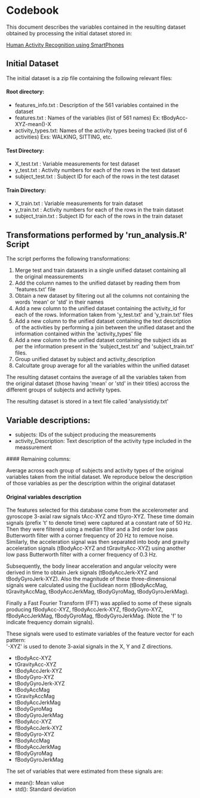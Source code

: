 # Codebook 

This document describes the variables contained in the resulting dataset obtained by processing the initial dataset stored in:

[Human Activity Recognition using SmartPhones](https://d396qusza40orc.cloudfront.net/getdata%2Fprojectfiles%2FUCI%20HAR%20Dataset.zip "https://d396qusza40orc.cloudfront.net/getdata%2Fprojectfiles%2FUCI%20HAR%20Dataset.zip")

## Initial Dataset

The initial dataset is a zip file containing the following relevant files:

#### Root directory:

* features_info.txt : Description of the 561 variables contained in the dataset
* features.txt      : Names of the variables (list of 561 names) Ex: tBodyAcc-XYZ-mean()-X
* activity_types.txt: Names of the activity types beeing tracked (list of 6 activities) Exs: WALKING, SITTING, etc.

#### Test Directory:

* X_test.txt        : Variable measurements for test dataset
* y_test.txt	  : Activity numbers for each of the rows in the test dataset
* subject_test.txt  : Subject ID for each of the rows in the test dataset


#### Train Directory:

* X_train.txt        : Variable measurements for train dataset
* y_train.txt        : Activity numbers for each of the rows in the train dataset
* subject_train.txt  : Subject ID for each of the rows in the train dataset


## Transformations performed by 'run_analysis.R' Script

The script performs the following transformations:

1. Merge test and train datasets in a single unified dataset containing all the original meassurements
2. Add the column names to the unified dataset by reading them from 'features.txt' file
3. Obtain a new dataset by filtering out all the columns not containing the words 'mean' or 'std' in their names
4. Add a new column to the unified dataset containing the activity_id for each of the rows. Information taken from 'y_test.txt' and 'y_train.txt' files
5. Add a new column to the unified dataset containing the text description of the activities by performing a join between the unified dataset and the information contained within the 'activity_types' file
6. Add a new column to the unified dataset containing the subject ids as per the information present in the 'subject_test.txt' and 'subject_train.txt' files.
7. Group unified dataset by subject and activity_description
8. Calcultate group average for all the variables within the unified dataset

The resulting dataset contains the average of all the variables taken from the original dataset (those having 'mean' or 'std' in their titles) accross the different groups of subjects and activity types.

The resulting dataset is stored in a text file called 'analysistidy.txt'
 
## Variable descriptions:

* subjects: IDs of the subject producing the measurements
* activity_Description: Text description of the activity type included in the meassurement

#### Remaining columns: 

Average across each group of subjects and activity types of the original variables taken from the initial dataset. We reproduce below the description of those variables as per the description within the original datataset

#### Original variables description

The features selected for this database come from the accelerometer and gyroscope 3-axial raw signals tAcc-XYZ and tGyro-XYZ. These time domain signals (prefix 't' to denote time) were captured at a constant rate of 50 Hz. Then they were filtered using a median filter and a 3rd order low pass Butterworth filter with a corner frequency of 20 Hz to remove noise. Similarly, the acceleration signal was then separated into body and gravity acceleration signals (tBodyAcc-XYZ and tGravityAcc-XYZ) using another low pass Butterworth filter with a corner frequency of 0.3 Hz. 

Subsequently, the body linear acceleration and angular velocity were derived in time to obtain Jerk signals (tBodyAccJerk-XYZ and tBodyGyroJerk-XYZ). Also the magnitude of these three-dimensional signals were calculated using the Euclidean norm (tBodyAccMag, tGravityAccMag, tBodyAccJerkMag, tBodyGyroMag, tBodyGyroJerkMag). 

Finally a Fast Fourier Transform (FFT) was applied to some of these signals producing fBodyAcc-XYZ, fBodyAccJerk-XYZ, fBodyGyro-XYZ, fBodyAccJerkMag, fBodyGyroMag, fBodyGyroJerkMag. (Note the 'f' to indicate frequency domain signals). 

These signals were used to estimate variables of the feature vector for each pattern:  
'-XYZ' is used to denote 3-axial signals in the X, Y and Z directions.

* tBodyAcc-XYZ
* tGravityAcc-XYZ
* tBodyAccJerk-XYZ
* tBodyGyro-XYZ
* tBodyGyroJerk-XYZ
* tBodyAccMag
* tGravityAccMag
* tBodyAccJerkMag
* tBodyGyroMag
* tBodyGyroJerkMag
* fBodyAcc-XYZ
* fBodyAccJerk-XYZ
* fBodyGyro-XYZ
* fBodyAccMag
* fBodyAccJerkMag
* fBodyGyroMag
* fBodyGyroJerkMag

The set of variables that were estimated from these signals are: 

* mean(): Mean value
* std(): Standard deviation


 
